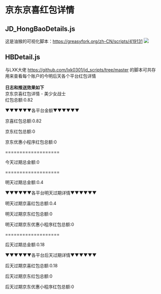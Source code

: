 # 京东京喜红包详情

## JD_HongBaoDetails.js
这是油猴的可视化脚本：https://greasyfork.org/zh-CN/scripts/419131
![](https://greasyfork.s3.us-east-2.amazonaws.com/7mnsjk8k1o9dv8kzowux2vspoa91)

##  HBDetail.js
与LXK大佬 https://github.com/lxk0301/jd_scripts/tree/master 的脚本可共存<br>
用来查看每个账户的今明后天各个平台红包详情<br><br>
**日志和推送效果如下**<br>
京东京喜红包详情 - 美少女战士<br>
红包总额:0.82

▼▼▼▼▼▼各平台金额▼▼▼▼▼▼

京喜红包总额:0.82

京东红包总额:0

京东优惠小程序红包总额:0

===================

今天过期总金额:0

===================

明天过期总金额:0.4

▼▼▼▼▼▼各平台明天过期详情▼▼▼▼▼▼

明天过期京喜红包总额:0.4

明天过期京东红包总额:0

明天过期京东优惠小程序红包总额:0

===================

后天过期总金额:0.18

▼▼▼▼▼▼各平台后天过期详情▼▼▼▼▼▼

后天过期京喜红包总额:0.18

后天过期京东红包总额:0

后天过期京东优惠小程序红包总额:0
